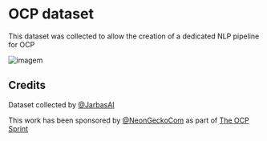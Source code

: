 # OCP dataset

This dataset was collected to allow the creation of a dedicated NLP pipeline for OCP


![imagem](https://github.com/NeonJarbas/OCP-dataset/assets/59943014/c4be0019-7e50-4d5d-9018-334c143209a2)


## Credits

Dataset collected by [@JarbasAI](https://github.com/JarbasAl/)

This work has been sponsored by [@NeonGeckoCom](https://github.com/NeonGeckoCom/) as part of [The OCP Sprint](https://github.com/OpenVoiceOS/ovos-ocp-audio-plugin/issues/74)

